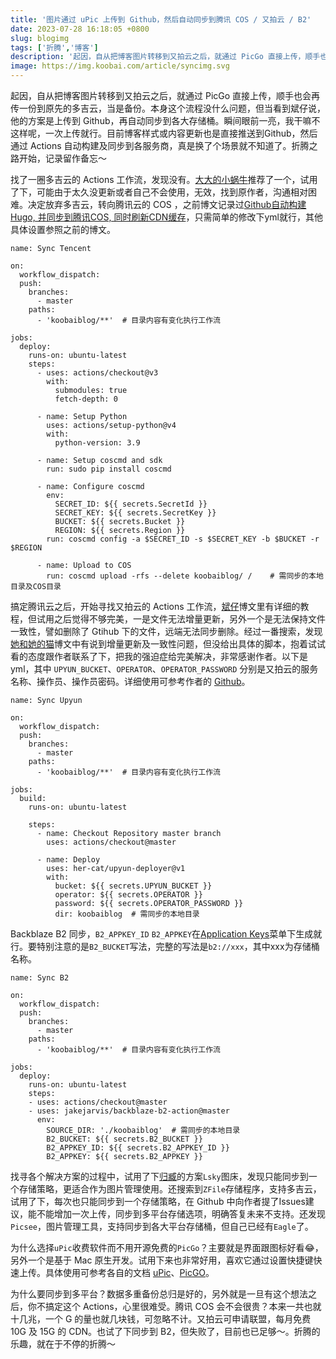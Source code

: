 ```yaml
---
title: '图片通过 uPic 上传到 Github，然后自动同步到腾讯 COS / 又拍云 / B2'
date: 2023-07-28 16:18:05 +0800
slug: blogimg
tags: ['折腾','博客']
description: '起因，自从把博客图片转移到又拍云之后，就通过 PicGo 直接上传，顺手也会再传一份到原先的多吉云，当是备份。本身这个流程没什么问题，但当看到斌仔说，他的方案是上传到 Githuab，再自动同步到各大存储桶。瞬间眼前一亮，我干嘛不这样呢，一次上传就行。目前博客样式或内容更新也是直接推送到Github，然后通过 Actions 自动构建及同步到各服务商，真是换了个场景就不知道了。折腾之路开始，记录留作备忘～'
image: https://img.koobai.com/article/syncimg.svg
---
```

起因，自从把博客图片转移到又拍云之后，就通过 PicGo 直接上传，顺手也会再传一份到原先的多吉云，当是备份。本身这个流程没什么问题，但当看到斌仔说，他的方案是上传到 Github，再自动同步到各大存储桶。瞬间眼前一亮，我干嘛不这样呢，一次上传就行。目前博客样式或内容更新也是直接推送到Github，然后通过 Actions 自动构建及同步到各服务商，真是换了个场景就不知道了。折腾之路开始，记录留作备忘～

找了一圈多吉云的 Actions 工作流，发现没有。[大大的小蜗牛](https://eallion.com/)推荐了一个，试用了下，可能由于太久没更新或者自己不会使用，无效，找到原作者，沟通相对困难。决定放弃多吉云，转向腾讯云的 COS ，之前博文记录过[Github自动构建Hugo, 并同步到腾讯COS, 同时刷新CDN缓存](/hugo_action_tencentcos/)，只需简单的修改下yml就行，其他具体设置参照之前的博文。
```
name: Sync Tencent

on:
  workflow_dispatch:
  push:
    branches:
      - master
    paths:
      - 'koobaiblog/**'  # 目录内容有变化执行工作流

jobs:
  deploy:
    runs-on: ubuntu-latest
    steps:
      - uses: actions/checkout@v3
        with:
          submodules: true
          fetch-depth: 0

      - name: Setup Python
        uses: actions/setup-python@v4
        with:
          python-version: 3.9

      - name: Setup coscmd and sdk
        run: sudo pip install coscmd

      - name: Configure coscmd
        env:
          SECRET_ID: ${{ secrets.SecretId }}
          SECRET_KEY: ${{ secrets.SecretKey }}
          BUCKET: ${{ secrets.Bucket }}
          REGION: ${{ secrets.Region }}
        run: coscmd config -a $SECRET_ID -s $SECRET_KEY -b $BUCKET -r $REGION

      - name: Upload to COS
        run: coscmd upload -rfs --delete koobaiblog/ /    # 需同步的本地目录及COS目录
```

搞定腾讯云之后，开始寻找又拍云的 Actions 工作流，[斌仔](https://www.wangdu.site/)博文里有详细的教程，但试用之后觉得不够完美，一是文件无法增量更新，另外一个是无法保持文件一致性，譬如删除了 Gtihub 下的文件，远端无法同步删除。经过一番搜索，发现[她和她的猫](https://her-cat.com/)博文中有说到增量更新及一致性问题，但没给出具体的脚本，抱着试试看的态度跟作者联系了下，把我的强迫症给完美解决，非常感谢作者。以下是yml，其中 `UPYUN_BUCKET`、`OPERATOR`、`OPERATOR_PASSWORD` 分别是又拍云的服务名称、操作员、操作员密码。详细使用可参考作者的 [Github](https://github.com/marketplace/actions/upyun-deployer)。
```
name: Sync Upyun

on:
  workflow_dispatch:
  push:
    branches:
      - master
    paths:
      - 'koobaiblog/**'  # 目录内容有变化执行工作流

jobs:
  build:
    runs-on: ubuntu-latest

    steps:
      - name: Checkout Repository master branch
        uses: actions/checkout@master

      - name: Deploy
        uses: her-cat/upyun-deployer@v1
        with:
          bucket: ${{ secrets.UPYUN_BUCKET }}
          operator: ${{ secrets.OPERATOR }}
          password: ${{ secrets.OPERATOR_PASSWORD }}
          dir: koobaiblog  # 需同步的本地目录
```

Backblaze B2 同步，`B2_APPKEY_ID` `B2_APPKEY`在[Application Keys](https://secure.backblaze.com/app_keys.htm)菜单下生成就行。要特别注意的是`B2_BUCKET`写法，完整的写法是`b2://xxx`，其中xxx为存储桶名称。

```
name: Sync B2

on:
  workflow_dispatch:
  push:
    branches:
      - master
    paths:
      - 'koobaiblog/**'  # 目录内容有变化执行工作流

jobs:
  deploy:
    runs-on: ubuntu-latest
    steps:
    - uses: actions/checkout@master
    - uses: jakejarvis/backblaze-b2-action@master
      env:
        SOURCE_DIR: './koobaiblog'  # 需同步的本地目录
        B2_BUCKET: ${{ secrets.B2_BUCKET }}
        B2_APPKEY_ID: ${{ secrets.B2_APPKEY_ID }}
        B2_APPKEY: ${{ secrets.B2_APPKEY }}
```

找寻各个解决方案的过程中，试用了下[归臧](https://nuoea.com/)的方案`Lsky`图床，发现只能同步到一个存储策略，更适合作为图片管理使用。还搜索到`ZFile`存储程序，支持多吉云，试用了下，每次也只能同步到一个存储策略，在 Github 中向作者提了Issues建议，能不能增加一次上传，同步到多平台存储选项，明确答复未来不支持。还发现`Picsee`，图片管理工具，支持同步到各大平台存储桶，但自己已经有`Eagle`了。

为什么选择`uPic`收费软件而不用开源免费的`PicGo`？主要就是界面跟图标好看😂，另外一个是基于 Mac 原生开发。试用下来也非常好用，喜欢它通过设置快捷键快速上传。具体使用可参考各自的文档 [uPic](https://github.com/gee1k/uPic)、[PicGO](https://picgo.github.io/PicGo-Doc/zh/guide/)。

为什么要同步到多平台？数据多重备份总归是好的，另外就是一旦有这个想法之后，你不搞定这个 Actions，心里很难受。腾讯 COS 会不会很贵？本来一共也就十几兆，一个 G 的量也就几块钱，可忽略不计。又拍云可申请联盟，每月免费 10G 及 15G 的 CDN。也试了下同步到 B2，但失败了，目前也已足够～。折腾的乐趣，就在于不停的折腾～